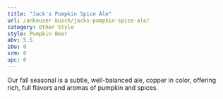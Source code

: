 ```yaml
---
title: "Jack's Pumpkin Spice Ale"
url: /anheuser-busch/jacks-pumpkin-spice-ale/
category: Other Style
style: Pumpkin Beer
abv: 5.5
ibu: 0
srm: 0
upc: 0
---
```

Our fall seasonal is a subtle, well-balanced ale, copper in color, offering rich, full flavors and aromas of pumpkin and spices.
